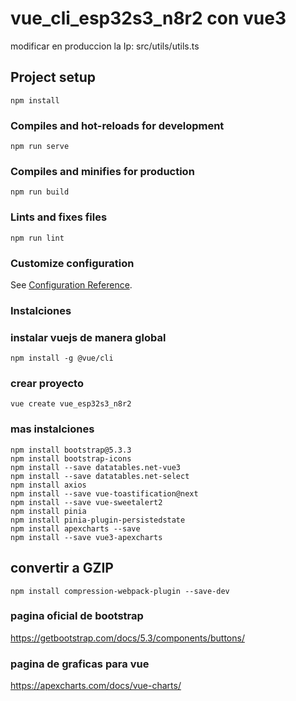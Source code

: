 # vue_cli_esp32s3_n8r2 con vue3

modificar en produccion la Ip:
src/utils/utils.ts

## Project setup

```
npm install
```

### Compiles and hot-reloads for development

```
npm run serve
```

### Compiles and minifies for production

```
npm run build
```

### Lints and fixes files

```
npm run lint
```

### Customize configuration

See [Configuration Reference](https://cli.vuejs.org/config/).

### Instalciones

### instalar vuejs de manera global

```
npm install -g @vue/cli
```

### crear proyecto

```
vue create vue_esp32s3_n8r2
```

### mas instalciones

```
npm install bootstrap@5.3.3
npm install bootstrap-icons
npm install --save datatables.net-vue3
npm install --save datatables.net-select
npm install axios
npm install --save vue-toastification@next
npm install --save vue-sweetalert2
npm install pinia
npm install pinia-plugin-persistedstate
npm install apexcharts --save
npm install --save vue3-apexcharts

```

## convertir a GZIP

```
npm install compression-webpack-plugin --save-dev
```

### pagina oficial de bootstrap

https://getbootstrap.com/docs/5.3/components/buttons/

### pagina de graficas para vue

https://apexcharts.com/docs/vue-charts/
